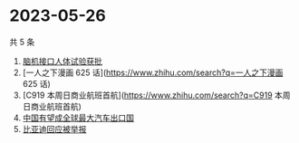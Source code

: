 # 2023-05-26

共 5 条

<!-- BEGIN ZHIHUSEARCH -->
<!-- 最后更新时间 Fri May 26 2023 20:15:48 GMT+0800 (China Standard Time) -->
1. [脑机接口人体试验获批](https://www.zhihu.com/search?q=脑机接口人体试验获批)
1. [一人之下漫画 625 话](https://www.zhihu.com/search?q=一人之下漫画 625 话)
1. [C919 本周日商业航班首航](https://www.zhihu.com/search?q=C919 本周日商业航班首航)
1. [中国有望成全球最大汽车出口国](https://www.zhihu.com/search?q=中国有望成全球最大汽车出口国)
1. [比亚迪回应被举报](https://www.zhihu.com/search?q=比亚迪回应被举报)
<!-- END ZHIHUSEARCH -->
